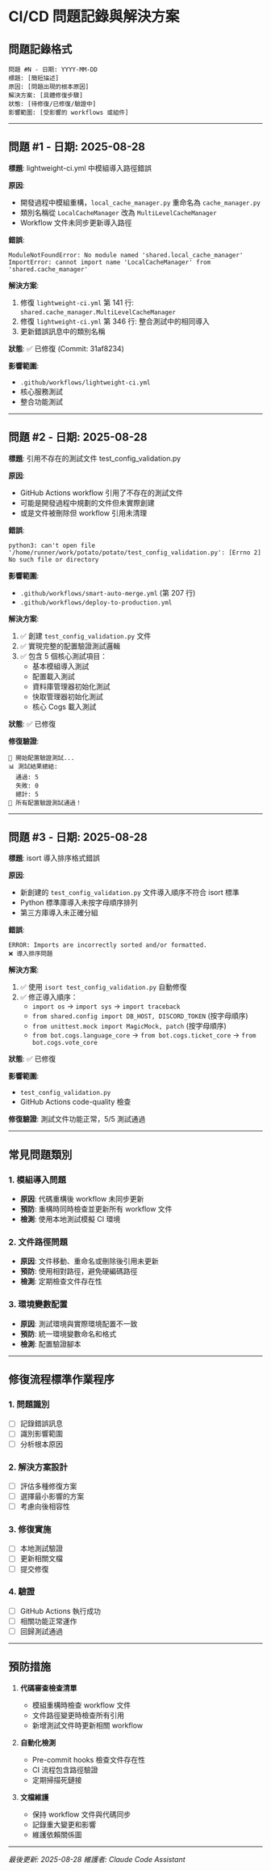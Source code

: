 # CI/CD 問題記錄與解決方案

## 問題記錄格式
```
問題 #N - 日期: YYYY-MM-DD
標題: [簡短描述]
原因: [問題出現的根本原因]
解決方案: [具體修復步驟]
狀態: [待修復/已修復/驗證中]
影響範圍: [受影響的 workflows 或組件]
```

---

## 問題 #1 - 日期: 2025-08-28
**標題**: lightweight-ci.yml 中模組導入路徑錯誤

**原因**: 
- 開發過程中模組重構，`local_cache_manager.py` 重命名為 `cache_manager.py`
- 類別名稱從 `LocalCacheManager` 改為 `MultiLevelCacheManager`
- Workflow 文件未同步更新導入路徑

**錯誤**: 
```
ModuleNotFoundError: No module named 'shared.local_cache_manager'
ImportError: cannot import name 'LocalCacheManager' from 'shared.cache_manager'
```

**解決方案**:
1. 修復 `lightweight-ci.yml` 第 141 行: `shared.cache_manager.MultiLevelCacheManager`
2. 修復 `lightweight-ci.yml` 第 346 行: 整合測試中的相同導入
3. 更新錯誤訊息中的類別名稱

**狀態**: ✅ 已修復 (Commit: 31af8234)

**影響範圍**: 
- `.github/workflows/lightweight-ci.yml`
- 核心服務測試
- 整合功能測試

---

## 問題 #2 - 日期: 2025-08-28
**標題**: 引用不存在的測試文件 test_config_validation.py

**原因**: 
- GitHub Actions workflow 引用了不存在的測試文件
- 可能是開發過程中規劃的文件但未實際創建
- 或是文件被刪除但 workflow 引用未清理

**錯誤**:
```
python3: can't open file '/home/runner/work/potato/potato/test_config_validation.py': [Errno 2] No such file or directory
```

**影響範圍**:
- `.github/workflows/smart-auto-merge.yml` (第 207 行)
- `.github/workflows/deploy-to-production.yml` 

**解決方案**: 
1. ✅ 創建 `test_config_validation.py` 文件
2. ✅ 實現完整的配置驗證測試邏輯
3. ✅ 包含 5 個核心測試項目：
   - 基本模組導入測試
   - 配置載入測試 
   - 資料庫管理器初始化測試
   - 快取管理器初始化測試
   - 核心 Cogs 載入測試

**狀態**: ✅ 已修復

**修復驗證**:
```
🚀 開始配置驗證測試...
📊 測試結果總結:
  通過: 5
  失敗: 0
  總計: 5
🎉 所有配置驗證測試通過！
```

---

## 問題 #3 - 日期: 2025-08-28
**標題**: isort 導入排序格式錯誤

**原因**: 
- 新創建的 `test_config_validation.py` 文件導入順序不符合 isort 標準
- Python 標準庫導入未按字母順序排列
- 第三方庫導入未正確分組

**錯誤**:
```
ERROR: Imports are incorrectly sorted and/or formatted.
❌ 導入排序問題
```

**解決方案**:
1. ✅ 使用 `isort test_config_validation.py` 自動修復
2. ✅ 修正導入順序：
   - `import os` → `import sys` → `import traceback`
   - `from shared.config import DB_HOST, DISCORD_TOKEN` (按字母順序)
   - `from unittest.mock import MagicMock, patch` (按字母順序)
   - `from bot.cogs.language_core` → `from bot.cogs.ticket_core` → `from bot.cogs.vote_core`

**狀態**: ✅ 已修復

**影響範圍**: 
- `test_config_validation.py`
- GitHub Actions code-quality 檢查

**修復驗證**: 測試文件功能正常，5/5 測試通過

---

## 常見問題類別

### 1. 模組導入問題
- **原因**: 代碼重構後 workflow 未同步更新
- **預防**: 重構時同時檢查並更新所有 workflow 文件
- **檢測**: 使用本地測試模擬 CI 環境

### 2. 文件路徑問題  
- **原因**: 文件移動、重命名或刪除後引用未更新
- **預防**: 使用相對路徑，避免硬編碼路徑
- **檢測**: 定期檢查文件存在性

### 3. 環境變數配置
- **原因**: 測試環境與實際環境配置不一致
- **預防**: 統一環境變數命名和格式
- **檢測**: 配置驗證腳本

---

## 修復流程標準作業程序

### 1. 問題識別
- [ ] 記錄錯誤訊息
- [ ] 識別影響範圍
- [ ] 分析根本原因

### 2. 解決方案設計
- [ ] 評估多種修復方案
- [ ] 選擇最小影響的方案
- [ ] 考慮向後相容性

### 3. 修復實施
- [ ] 本地測試驗證
- [ ] 更新相關文檔
- [ ] 提交修復

### 4. 驗證
- [ ] GitHub Actions 執行成功
- [ ] 相關功能正常運作
- [ ] 回歸測試通過

---

## 預防措施

1. **代碼審查檢查清單**
   - 模組重構時檢查 workflow 文件
   - 文件路徑變更時檢查所有引用
   - 新增測試文件時更新相關 workflow

2. **自動化檢測**
   - Pre-commit hooks 檢查文件存在性
   - CI 流程包含路徑驗證
   - 定期掃描死鏈接

3. **文檔維護**
   - 保持 workflow 文件與代碼同步
   - 記錄重大變更和影響
   - 維護依賴關係圖

---

*最後更新: 2025-08-28*
*維護者: Claude Code Assistant*